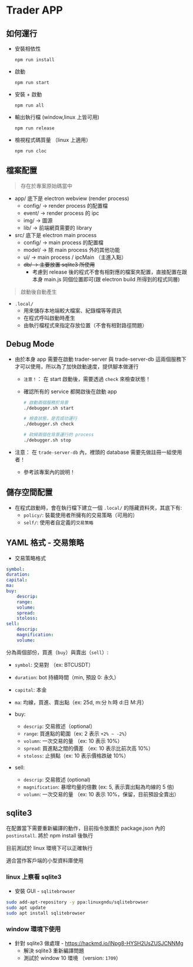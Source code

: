 # Trader APP

## 如何運行

* 安裝相依性
    ```
    npm run install
    ```
* 啟動
    ```
    npm run start
    ```
* 安裝 + 啟動
    ```
    npm run all
    ```
* 輸出執行檔 (window,linux 上皆可用)
    ```
    npm run release
    ```
* 檢視程式碼質量 （linux 上適用）
    ```
    npm run cloc
    ```

## 檔案配置

> 存在於專案原始碼當中

* app/ 底下是 electron webview (render process)
    * config/ -> render process 的配置檔
    * event/ -> render process 的 ipc 
    * img/ -> 圖源
    * lib/ -> 前端網頁需要的 library 
* src/ 底下是 electron main process
    * config/ -> main process 的配置檔
    * model/ -> 除 main process 外的其他功能
    * ui/ -> main process / ipcMain （主進入點）
    * ~~db/ -> 主要放置 sqlite3 所使用~~
        * 考慮到 release 後的程式不會有相對應的檔案夾配置，直接配置在跟本身 main.js 同個位置即可(跟 electron build 所得到的程式同層)

> 啟動後自動產生

* `.local/` 
    * 用來儲存本地端較大檔案、紀錄檔等等資訊
    * 在程式呼叫啟動時產生
    * 由執行檔程式來指定存放位置（不會有相對路徑問題）

## Debug Mode 

* 由於本身 app 需要在啟動 trader-server 與 trade-server-db 這兩個服務下才可以使用，所以為了加快啟動速度，提供腳本做運行
    * `注意！`： 在 start 啟動後，需要透過 `check` 來檢查狀態！

    * 確認所有的 service 都開啟後在啟動 app
        ```bash
        # 啟動兩個服務於背景
        ./debugger.sh start

        # 檢查狀態，是否成功運行
        ./debugger.sh check

        # 砍掉兩個在背景運行的 process
        ./debugger.sh stop
        ```

* 注意： 在 `trade-server-db` 內，裡頭的 database 需要先做註冊一組使用者！
    * 參考該專案內的說明！

## 儲存空間配置

* 在程式啟動時，會在執行檔下建立一個 `.local/` 的隱藏資料夾，其底下有:
    * `policy/`: 裝載使用者所擁有的交易策略（可用的）
    * `self/`: 使用者自定義的`交易策略`

## YAML 格式 - 交易策略

* 交易策略格式
```yaml
symbol:
duration: 
capital:
ma:
buy:
    descrip:
    range:
    volume:
    spread:
    stoloss:
sell:
    descrip:
    magnification:
    volume:
```

分為兩個部份，買進（`buy`）與賣出（`sell`）:
* `symbol`: 交易對 （ex: BTCUSDT）
* `duration`: bot 持續時間（min, 預設 0: 永久）
* `capital`: 本金
* `ma`: 均線，買進、賣出點（ex: 25d, m:分 h:時 d:日 M:月）
* buy:
    * `descrip`: 交易敘述（optional）
    * `range`: 買進點的範圍（ex: 2 表示 `+2% ~ -2%`）
    * `volumn`: 一次交易的量 （ex: 10 表示 10%）
    * `spread`: 買進點之間的價差 （ex: 10 表示比前次高 10%）
    * `stoloss`: 止損點（ex: 10 表示價格跌破 10%）

* sell:
    * `descrip`: 交易敘述 (optional)
    * `magnification`: 暴增均量的倍數 (ex: 5, 表示賣出點為均線的 5 倍)
    * `volumn`: 一次交易的量 （ex: 10 表示 10%，保留，目前預設全賣出）

## sqlite3

在配置當下需要重新編譯的動作，目前指令放置於 package.json 內的 `postinstall`. 將於 npm install 後執行

目前測試於 linux 環境下可以正確執行

適合當作客戶端的小型資料庫使用

### linux 上察看 sqlite3

* 安裝 GUI - `sqlitebrowser`

```bash
sudo add-apt-repository -y ppa:linuxgndu/sqlitebrowser
sudo apt update 
sudo apt install sqlitebrowser
```

### window 環境下使用

* 針對 sqlite3 做處理 - https://hackmd.io/lNpg8-HYSH2UsZUSJCNNMg 
    * 解決 sqlite3 重新編譯問題
    * 測試於 window 10 環境 （version: `1709`）